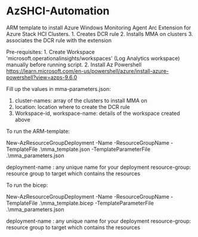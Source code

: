 # AzSHCI-Automation
ARM template to install Azure Windows Monitoring Agent Arc Extension for Azure Stack HCI Clusters.
	1. Creates DCR rule 
	2. Installs MMA on clusters 
	3. associates the DCR rule with the extension


Pre-requisites:
	1. Create Workspace 'microsoft.operationalinsights/workspaces' (Log Analytics workspace) manually before running script.
	2. Install Az Powershell https://learn.microsoft.com/en-us/powershell/azure/install-azure-powershell?view=azps-9.6.0

Fill up the values in mma-parameters.json: 

1. cluster-names: array of the clusters to install MMA on 
2. location: location where to create the DCR rule 
3. Workspace-id, workspace-name: details of the workspace created above


To run the ARM-template: 

New-AzResourceGroupDeployment -Name <deployment-name> -ResourceGroupName <resource-group> -TemplateFile .\mma_template.json -TemplateParameterFile .\mma_parameters.json

deployment-name : any unique name for your deployment 
resource-group: resource group to target which contains the resources

To run the bicep: 

New-AzResourceGroupDeployment -Name <deployment-name> -ResourceGroupName <resource-group> -TemplateFile .\mma_template.bicep -TemplateParameterFile .\mma_parameters.json

deployment-name : any unique name for your deployment 
resource-group: resource group to target which contains the resources

